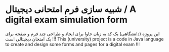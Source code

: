 # شبیه سازی فرم امتحانی دیجیتال / A digital exam simulation form

این پروژه (دانشگاهی) یک کد به زبان جاوا برای ایجاد و طراحی چند فرم و صفحه برای یک امتحان دیجیتالی است !!!
This (university) project is a code in Java language to create and design some forms and pages for a digital exam !!!

